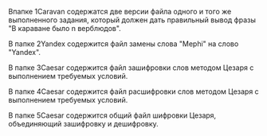 Впапке 1Caravan содержатся две версии файла одного и того же выполненного задания, который должен дать правильный вывод фразы "В караване было n верблюдов".

В папке 2Yandex содержится файл замены слова "Mephi" на слово "Yandex".

В папке 3Caesar содержится файл зашифровки слов методом Цезаря с выполнением требуемых условий.

В папке 4Caesar содержится файл расшифровки слов методом Цезаря с выполнением требуемых условий.

В папке 5Caesar содержится общий файл шифровки Цезаря, объединяющий зашифровку и дешифровку.
